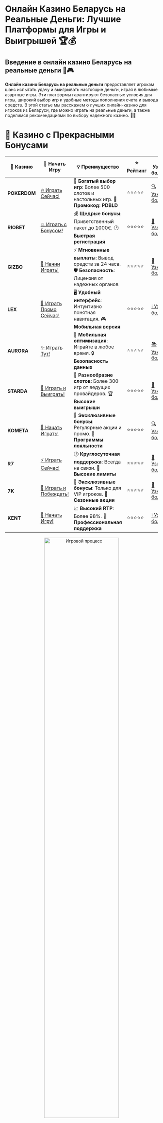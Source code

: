 # **Онлайн Казино Беларусь на Реальные Деньги: Лучшие Платформы для Игры и Выигрышей 🏆💰**

## Введение в **онлайн казино Беларусь на реальные деньги** 🎰🎮

**Онлайн казино Беларусь на реальные деньги** предоставляет игрокам шанс испытать удачу и выигрывать настоящие деньги, играя в любимые азартные игры. Эти платформы гарантируют безопасные условия для игры, широкий выбор игр и удобные методы пополнения счета и вывода средств. В этой статье мы расскажем о лучших онлайн-казино для игроков из Беларуси, где можно играть на реальные деньги, а также поделимся рекомендациями по выбору надежного казино. 🚀💎

# 🌟 Казино с Прекрасными Бонусами

| 🎲 **Казино** | 🔗 **Начать Игру** | 💡 **Преимущество** | ⭐ **Рейтинг** | 🔗 **Узнать больше** | 🆕 **Новая информация** |
|--------------|---------------------|---------------------|----------------|----------------------|-------------------------|
| **POKERDOM**  | [🔥 Играть Сейчас!](https://brandplay.link/4k77v2yx) | 🎉 **Богатый выбор игр**: Более 500 слотов и настольных игр. 🎁 **Промокод**: **PDBLD** | ⭐⭐⭐⭐⭐ | [🔍 Узнать больше](https://brandplay.link/4k77v2yx) | 🏆 **Победители турниров** получают эксклюзивные подарки! |
| **RIOBET**    | [💥 Играть с Бонусом!](https://brandplay.link/7xBLTPyj) | 💰 **Щедрые бонусы**: Приветственный пакет до 1000€. 🕒 **Быстрая регистрация** | ⭐⭐⭐⭐⭐ | [📖 Узнать больше](https://brandplay.link/7xBLTPyj) | 💬 **Поддержка 24/7** для комфортной игры в любое время! |
| **GIZBO**     | [🚀 Начни Играть!](https://brandplay.link/bprXw4YV) | ⚡ **Мгновенные выплаты**: Вывод средств за 24 часа. 🛡️ **Безопасность**: Лицензия от надежных органов | ⭐⭐⭐⭐⭐ | [📝 Узнать больше](https://brandplay.link/bprXw4YV) | 🔒 **SSL-шифрование** для максимальной безопасности данных игроков. |
| **LEX**       | [💎 Играть Прямо Сейчас!](https://brandplay.link/zW4hdDFV) | 🖥️ **Удобный интерфейс**: Интуитивно понятная навигация. 🎮 **Мобильная версия** | ⭐⭐⭐⭐⭐ | [ℹ️ Узнать больше](https://brandplay.link/zW4hdDFV) | 📱 **Поддержка всех мобильных устройств** для удобства игры в любом месте. |
| **AURORA**    | [✨ Играть Тут!](https://10trafic-stat2.com/click/668546556bcc6313411604bd/6766/13032/subaccount) | 📱 **Мобильная оптимизация**: Играйте в любое время. 🔒 **Безопасность данных** | ⭐⭐⭐⭐⭐ | [📚 Узнать больше](https://10trafic-stat2.com/click/668546556bcc6313411604bd/6766/13032/subaccount) | 🌍 **Международная лицензия** на деятельность в разных странах. |
| **STARDА**    | [🎉 Играть и Выиграть!](https://brandplay.link/fB7xwRFL) | 🎰 **Разнообразие слотов**: Более 300 игр от ведущих провайдеров. 🏆 **Высокие выигрыши** | ⭐⭐⭐⭐⭐ | [🔎 Узнать больше](https://brandplay.link/fB7xwRFL) | 🎉 **Ежемесячные турниры** с крупными призами! |
| **KOMETA**    | [🎁 Начать Играть!](https://brandplay.link/8ZymQJV8) | 🎁 **Эксклюзивные бонусы**: Регулярные акции и промо. 🔄 **Программы лояльности** | ⭐⭐⭐⭐⭐ | [🔍 Узнать больше](https://brandplay.link/8ZymQJV8) | 🌟 **Персонализированные предложения** для долгосрочных игроков. |
| **R7**        | [⚡ Играть Сейчас!](https://brandplay.link/bMd3Yjsw) | 🕒 **Круглосуточная поддержка**: Всегда на связи. 💸 **Высокие лимиты** | ⭐⭐⭐⭐⭐ | [📖 Узнать больше](https://brandplay.link/bMd3Yjsw) | 🎯 **Рейтинг игроков** для лучших участников. |
| **7K**        | [🎯 Играть и Побеждать!](https://brandplay.link/BvQyFShp) | 🌟 **Эксклюзивные бонусы**: Только для VIP игроков. 🎉 **Сезонные акции** | ⭐⭐⭐⭐⭐ | [📝 Узнать больше](https://brandplay.link/BvQyFShp) | 🥇 **Особые привилегии** для постоянных игроков. |
| **KENT**      | [🔑 Начать Игру!](https://brandplay.link/Fv2WP3js) | 📈 **Высокий RTP**: Более 98%. 💼 **Профессиональная поддержка** | ⭐⭐⭐⭐⭐ | [ℹ️ Узнать больше](https://brandplay.link/Fv2WP3js) | 💬 **Поддержка на нескольких языках** для удобства игроков. |

<div align="center"> <img src="https://i.pinimg.com/originals/1d/b3/25/1db325483acbe642c6d4e6fdd73a4988.gif" alt="Игровой процесс" width="70%"> </div>
---

# 🚀 Быстрые Выигрыши и Поддержка

| 🎲 **Казино** | 🔗 **Начать Игру** | 💡 **Преимущество** | ⭐ **Рейтинг** | 🔗 **Узнать больше** | 🆕 **Новая информация** |
|--------------|---------------------|---------------------|----------------|----------------------|-------------------------|
| **GAMA**      | [🎯 Играть Прямо Сейчас!](https://brandplay.link/j6NMKsDz) | 🔍 **Интуитивный интерфейс**: Легкость использования. 🏅 **Престижные турниры** | ⭐⭐⭐⭐☆ | [🔎 Узнать больше](https://brandplay.link/j6NMKsDz) | 🏆 **Турниры с большими призами** каждый месяц. |
| **ONION**     | [💥 Играть и Выигрывать!](https://brandplay.link/zBGRVpQ9) | 🤑 **Низкие ставки**: Идеально для начинающих. 🔄 **Быстрые выводы** | ⭐⭐⭐⭐☆ | [🔍 Узнать больше](https://brandplay.link/zBGRVpQ9) | 🎮 **Казино для новичков** с простыми правилами. |
| **ЧЕМПИОН**   | [🏅 Играть в Турнире!](https://temon-gter.cfd/go/lRq?p80412p304504pcc44t17455) | 🏅 **Лояльная программа**: Награды за активность. 🎁 **Ежемесячные бонусы** | ⭐⭐⭐⭐☆ | [📖 Узнать больше](https://temon-gter.cfd/go/lRq?p80412p304504pcc44t17455) | 🥇 **Турниры и лояльность** — каждый шаг вознаграждается. |
| **VAVADA**    | [🚀 Играть Без Ожидания!](https://vavadapartner.pro/?promo=ea5c9275-6854-4505-94fc-95ab18221945-linkb2) | 🚀 **Быстрая регистрация**: Начните играть мгновенно. 🔐 **Безопасные транзакции** | ⭐⭐⭐⭐☆ | [📝 Узнать больше](https://vavadapartner.pro/?promo=ea5c9275-6854-4505-94fc-95ab18221945-linkb2) | 🏆 **Программа для новых игроков** с бонусами за регистрацию. |
| **FRIENDS**   | [🎉 Играть и Развлекаться!](https://gofriends.mba/linkb2) | 🤝 **Социальные игры**: Играйте с друзьями. 🌐 **Мультиплатформенность** | ⭐⭐⭐⭐☆ | [ℹ️ Узнать больше](https://gofriends.mba/linkb2) | 🎮 **Играйте с друзьями** и зарабатывайте бонусы за совместные действия. |
| **1WIN**      | [⚡ Играть и Выигрывать!](https://brandplay.link/smXVpBbG) | 🏆 **Спортивные ставки**: Широкий выбор видов спорта. 💵 **Высокие коэффициенты** | ⭐⭐⭐⭐☆ | [📚 Узнать больше](https://brandplay.link/smXVpBbG) | ⚽ **Бонусы на спортивные ставки** для активных игроков. |
| **DRIP**      | [💥 Играть Сразу!](https://drp-ircp01.com/c07e6a3db) | 🌐 **Инновационные игры**: Новейшие игровые технологии. 🛡️ **Высокая безопасность** | ⭐⭐⭐⭐☆ | [🔎 Узнать больше](https://drp-ircp01.com/c07e6a3db) | 🔧 **Инновационные функции** для удобства игры. |
| **JOYCASINO** | [🎰 Играть И Побеждать!](https://rpc30.call2me.pro/?/ru/registration?apkpop=0&partner=p24970p3291217pc98f) | 🎁 **Приятные бонусы**: Ежедневные акции и подарки. 🕹️ **Разнообразие игр** | ⭐⭐⭐⭐☆ | [🔍 Узнать больше](https://rpc30.call2me.pro/?/ru/registration?apkpop=0&partner=p24970p3291217pc98f) | 🎉 **Щедрые фриспины** для новых игроков. |
| **PLAYFORTUNA** | [🔥 Играть С Бонусом!](https://fortunapromo.net/alt/playfortuna/registration?0dc4a9362a71feb7e3f165fb8e766f70) | 🎉 **Регулярные акции**: Бонусы, фриспины и многое другое. 🏅 **Турниры** | ⭐⭐⭐⭐☆ | [📚 Узнать больше](https://fortunapromo.net/alt/playfortuna/registration?0dc4a9362a71feb7e3f165fb8e766f70) | 🎯 **Выгодные предложения** на популярные игры. |
| **SYKAA**     | [💸 Играть Сейчас!](https://s-two-way.com/?source=linkb2&pid=30697) | 💸 **Доступные ставки**: Идеально для новичков. 🎁 **Щедрые бонусы** | ⭐⭐⭐⭐☆ | [🔍 Узнать больше](https://s-two-way.com/?source=linkb2&pid=30697) | 💥 **Акции с большими бонусами** для новичков и опытных игроков. |

<div align="center"> <img src="https://schaeffers-cdn.s3.amazonaws.com/images/default-source/schaeffers-cdn-images/default-images/sectors/bigstock-casino-gambling-concept-with-f-369012793.jpg?sfvrsn=493ad806_4" alt="Игровой процесс" width="70%"> </div>
---

# 💸 Казино с Привлекательными Программами Лояльности

| 🎲 **Казино** | 🔗 **Начать Игру** | 💡 **Преимущество** | ⭐ **Рейтинг** | 🔗 **Узнать больше** | 🆕 **Новая информация** |
|--------------|---------------------|---------------------|----------------|----------------------|-------------------------|
| **KOMETA**    | [🎯 Начни Играть!](https://brandplay.link/8ZymQJV8) | 🎁 **Эксклюзивные бонусы**: Регулярные акции и промо. 🔄 **Программы лояльности** | ⭐⭐⭐⭐⭐ | [🔍 Узнать больше](https://brandplay.link/8ZymQJV8) | 🌟 **Персонализированные предложения** для долгосрочных игроков. |
| **1Xslots**   | [🏅 Играть Прямо Сейчас!](https://brandplay.link/hSB1khtr) | 🎉 **Множество акций**: Еженедельные бонусы и турниры. 🛡️ **Безопасность** | ⭐⭐⭐⭐⭐ | [📚 Узнать больше](https://brandplay.link/hSB1khtr) | 🏅 **Награды за активность**: участники программы лояльности получают специальные привилегии. |
| **R7**        | [🚀 Играть Сейчас!](https://brandplay.link/bMd3Yjsw) | 🕒 **Круглосуточная поддержка**: Всегда на связи. 💸 **Высокие лимиты** | ⭐⭐⭐⭐⭐ | [📖 Узнать больше](https://brandplay.link/bMd3Yjsw) | 💬 **VIP-поддержка** для постоянных игроков с приоритетом. |

<div align="center"> <img src="https://i.pinimg.com/originals/1d/b3/25/1db325483acbe642c6d4e6fdd73a4988.gif" alt="Игровой процесс" width="70%"> </div>
---

---

## Что такое **онлайн казино Беларусь на реальные деньги**? 🧐💡

**Онлайн казино Беларусь на реальные деньги** — это онлайн-платформы, которые предлагают беларуским игрокам возможность делать ставки на реальные деньги в различных азартных играх, таких как слоты, рулетка, покер, блэкджек и другие. Эти казино поддерживают беларуские рубли и предлагают безопасные транзакции, честные игры и бонусы для новых игроков. 🎰💸

### Основные особенности **онлайн казино Беларусь на реальные деньги** 📝✅

1. **Легальность и лицензия**: Все казино имеют лицензии от надежных регуляторов, что гарантирует безопасность и честность игры.
2. **Поддержка беларуских рублей**: Казино предоставляют удобные способы пополнения счета и вывода средств в беларуских рублях.
3. **Щедрые бонусы и акции**: Казино предлагают бонусы за регистрацию, фриспины и бонусы на депозит для игроков из Беларуси.
4. **Широкий выбор игр**: Включает игровые автоматы, настольные игры, живое казино и покер.

---

## Преимущества **онлайн казино Беларусь на реальные деньги** 🏅🎰

### 1. **Честность и безопасность** 🔒💡

Онлайн-казино для Беларуси, представленные в рейтинге, проходят строгую проверку и имеют лицензии от авторитетных регуляторов. Это гарантирует честность игр и защиту данных игроков.

### 2. **Простота и удобство** 🧐💯

Играть на реальные деньги в **онлайн казино Беларусь** легко и удобно, так как большинство платформ предлагают интерфейсы на русском языке и поддержку беларуских рублей, что упрощает процесс пополнения счета и вывода выигрышей.

### 3. **Щедрые бонусы для беларуских игроков** 🎁✨

Казино предлагают выгодные бонусы, такие как приветственные бонусы за регистрацию, фриспины и бонусы на депозит. Это позволяет увеличить шансы на победу и делает игровой процесс еще более увлекательным.

### 4. **Доступность на различных устройствах** 📱💻

Все **онлайн казино Беларусь на реальные деньги** имеют мобильные версии, которые позволяют игрокам играть в любое время и в любом месте, будь то через смартфон или ПК.

---

## Как выбрать **онлайн казино Беларусь на реальные деньги**? 🏆🎯

### 1. **Проверка лицензии и репутации** 🏢🌐

Перед тем как начать играть, убедитесь, что выбранное казино имеет действующую лицензию от авторитетного регулятора, например, **Curacao eGaming** или **Malta Gaming Authority**. Это гарантирует безопасность и честность игры.

### 2. **Репутация и отзывы игроков** 📝⭐

Проверьте отзывы других игроков о казино. Если платформа имеет положительные отзывы и высокие оценки, это говорит о том, что она предлагает качественные услуги и честные условия для игры.

### 3. **Выбор игр и провайдеров** 🎰🎮

Онлайн-казино должны предлагать разнообразие игр от известных провайдеров, таких как **NetEnt**, **Microgaming**, **Play’n GO** и других, чтобы гарантировать качественное игровое время.

### 4. **Методы пополнения и вывода средств** 💳💸

Проверьте, какие методы пополнения счета и вывода средств поддерживаются в казино. Важно, чтобы платформа предлагала удобные и безопасные способы оплаты, такие как банковские карты, электронные кошельки и криптовалюты.

---

## Где найти **онлайн казино Беларусь на реальные деньги**? 🌐💰

### 1. **Pokerdom** 🏆🎰

- **Лицензия**: Curacao eGaming
- **Особенности**: Множество бонусов, включая фриспины, турнирные игры, живое казино.
- **Методы пополнения**: Банковские карты, электронные кошельки, криптовалюты.

#### Преимущества:
- Простой интерфейс и быстрые выплаты.
- Регулярные бонусы и акции.
- Большой выбор слотов и настольных игр.

---

### 2. **Riobet** 🎲💎

- **Лицензия**: Malta Gaming Authority
- **Особенности**: Популярные слоты, живое казино, акции для новых игроков.
- **Методы пополнения**: Visa, MasterCard, Skrill, Neteller.

#### Преимущества:
- Высокие RTP на популярных слотах.
- Привлекательные бонусы для новичков.
- Удобный интерфейс и быстрое пополнение счета.

---

### 3. **Gizbo** 💸🎉

- **Лицензия**: UK Gambling Commission
- **Особенности**: Удобный интерфейс, фриспины, бонусы на депозит.
- **Методы пополнения**: Банковские карты, электронные кошельки.

#### Преимущества:
- Простота использования и быстрые выплаты.
- Множество бонусных предложений.
- Регулярные акции и турниры.

---

### 4. **LEX** 🌟🎰

- **Лицензия**: Curacao eGaming
- **Особенности**: Множество бонусов, включая фриспины для новых игроков.
- **Методы пополнения**: Visa, MasterCard, Skrill.

#### Преимущества:
- Высокие лимиты на депозиты и выводы.
- Широкий выбор игр и провайдеров.
- Отличная программа лояльности.

---

### 5. **Aurora** 🏅💎

- **Лицензия**: Malta Gaming Authority
- **Особенности**: Привлекательные бонусы на депозиты, бесплатные спины.
- **Методы пополнения**: PayPal, Visa, MasterCard.

#### Преимущества:
- Регулярные акции и турниры.
- Удобный интерфейс и высокий RTP на слоты.
- Отличная поддержка клиентов.

---

### 6. **Starda** ✨🎰

- **Лицензия**: Curacao eGaming
- **Особенности**: Множество бонусных предложений, поддержка криптовалют.
- **Методы пополнения**: Электронные кошельки, криптовалюты.

#### Преимущества:
- Быстрая обработка выплат.
- Множество акций для новых игроков.
- Высокие лимиты на депозиты и выводы.

---

## Заключение: **Онлайн казино Беларусь на реальные деньги** — играйте с уверенностью и выигрывайте! 🎉💰

**Онлайн казино Беларусь на реальные деньги** — это отличный способ насладиться азартом и шансом на реальный выигрыш. Выбирайте лицензированные платформы с безопасными условиями и бонусами, играйте на реальные деньги и получайте удовольствие от игры. Пусть удача будет на вашей стороне! 🍀🎰

---

## Часто задаваемые вопросы (FAQ) ❓📚

### 1. Что такое **онлайн казино Беларусь на реальные деньги**? 🎰💸

**Онлайн казино Беларусь на реальные деньги** — это казино, которые предоставляют игрокам из Беларуси возможность делать ставки на реальные деньги и выигрывать настоящие призы.

### 2. Как выбрать **онлайн казино Беларусь на реальные деньги**? 🏆🎮

Важно обратить внимание на лицензию казино, репутацию, выбор игр, бонусные предложения и удобство пополнения счета и вывода средств.

### 3. Какие бонусы предлагают **онлайн казино Беларусь на реальные деньги**? 🎁🎉

Онлайн-казино предлагают бонусы за регистрацию, фриспины, бонусы на депозит и другие акции для игроков из Беларуси.

### 4. Где найти **онлайн казино Беларусь на реальные деньги**? 🌐💸

Вы можете найти **онлайн казино Беларусь на реальные деньги** на специализированных сайтах, которые предлагают рейтинг лучших казино для игроков из Беларуси.
